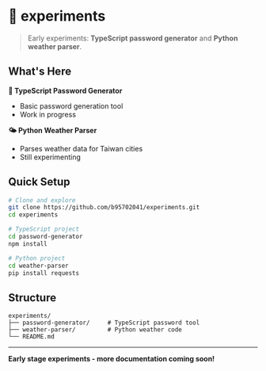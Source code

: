 # 🧪 experiments

> Early experiments: **TypeScript password generator** and **Python weather parser**.

## What's Here

**🔐 TypeScript Password Generator**
- Basic password generation tool
- Work in progress

**🌤️ Python Weather Parser** 
- Parses weather data for Taiwan cities
- Still experimenting

## Quick Setup

```bash
# Clone and explore
git clone https://github.com/b95702041/experiments.git
cd experiments

# TypeScript project
cd password-generator
npm install

# Python project  
cd weather-parser
pip install requests
```

## Structure

```
experiments/
├── password-generator/     # TypeScript password tool
├── weather-parser/         # Python weather code
└── README.md
```

---

**Early stage experiments - more documentation coming soon!**
